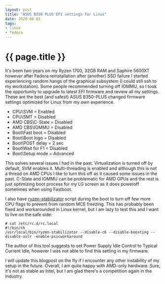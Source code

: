 ```yaml
---
layout: post
title: "ASUS B350 PLUS EFI settings for Linux"
date: 2020-08-05
tags:
- linux
- fedora
---
```

{{ page.title }}
================

It's been two years on my Ryzen 1700, 32GB RAM and Saphire 5600XT however after
Fedora reinstallation after (another) SSD failure I started experiencing random
hangs of the graphical subsystem (I could still ssh to my workstation). Some
people recommended turning off IOMMU, so I took the opportunity to upgrade to
latest EFI firmware and review all my settings. These are the best (and safest)
ASUS B350-PLUS changed firmware settings optimized for Linux from my own
experience.

* CPU\SVM = Enabled
* CPU\SMT = Disabled
* AMD CBS\C-State = Disabled
* AMD CBS\IOMMU = Disabled
* Boot\Fast boot = Disabled
* Boot\Boot logo = Disabled
* Boot\POST delay = 2 sec
* Boot\Wait for F1 = Disabled
* Boot\Setup mode = Advanced

This solves several issues I had in the past. Virtualization is turned off by
default, SVM enables it. Multi-threading is enabled and although this is not a
thread on AMD CPUs I like to turn this off as it caused some issues in the
past. C-State and IOMMU can be problematic for AMD GPUs and the rest is just
optimizing boot process for my LG screen as it does poweroff sometimes when
using Fastboot.

I also have
[ryzen-stabilizator](https://github.com/qrwteyrutiyoup/ryzen-stabilizator)
script during the boot to turn off few more CPU flags to prevent from random
MCE freezing. This has probably been fixed and workarounded in Linux kernel,
but I am lazy to test this and I want to live on the safe side:

    # cat /etc/rc.d/rc.local
    #!/bin/sh
    /usr/local/bin/ryzen-stabilizator --disable-c6 --disable-boosting --disable-aslr -enable-psicworkaround

The author of this tool suggests to set Power Supply Idle Control to Typical
Current Idle, however I was not able to find this setting in my firmware.

I will update this blogpost on the fly if I encounter any other instability of
my setup in the future. Overall, I am quite happy with AMD-only hardware. Sure,
it's not as stable as Intel, but I am glad there's a competition again in the
industry.

